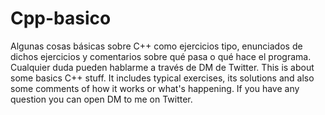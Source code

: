 # Cpp-basico
Algunas cosas básicas sobre C++ como ejercicios tipo, enunciados de dichos ejercicios y comentarios sobre qué pasa o qué hace el programa. Cualquier duda pueden hablarme a través de DM de Twitter.
This is about some basics C++ stuff. It includes typical exercises, its solutions and also some comments of how it works or what's happening. If you have any question you can open DM to me on Twitter. 
